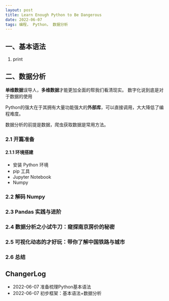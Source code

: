 ```yaml
---
layout: post
title: Learn Enough Python to Be Dangerous  
date: 2022-06-07 
tags: 编程， Python， 数据分析
---  
```


##  一、基本语法  

1. print 


##   二、数据分析  

**单维数据**误导人，**多维数据**才能更加全面的帮我们看清现实。  数字化说到底是对于数据的使用  


Python的强大在于其拥有大量功能强大的**外部库**，可以直接调用，大大降低了编程难度。  


数据分析的前提是数据，爬虫获取数据是常用方法。

###  2.1 开篇准备  

####  2.1.1  环境搭建  

* 安装 Python 环境 
* pip 工具  
* Jupyter Notebook   
* Numpy 


###  2.2 解码 Numpy  




###  2.3  Pandas 实践与进阶  




###  2.4  数据分析之小试牛刀：窥探南京房价的秘密  




###  2.5  可视化动态的才好玩：带你了解中国铁路与城市  




###  2.6  总结




## ChangerLog 

- 2022-06-07 准备梳理Python基本语法  
- 2022-06-07 初步框架：基本语法+数据分析 